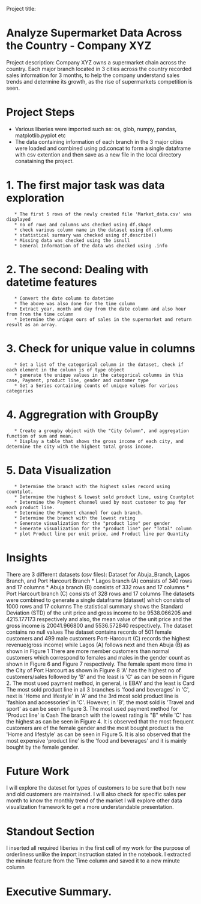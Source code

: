 Project title:
# Analyze Supermarket Data Across the Country - Company XYZ

Project description:
Company XYZ owns a supermarket chain across the country. Each major branch located in 3 cities across the country recorded sales information for 3 months, to help the company understand sales trends and determine its growth, as the rise of supermarkets competition is seen.

# Project Steps
* Various liberies were imported such as: os, glob, numpy, pandas, matplotlib.pyplot etc
* The data containing information of each branch in the 3 major cities were loaded and combined using pd.concat to form a single dataframe with csv extention and then   save as a new file in the local directory conataining the project.
 # 1. The first major task was data exploration
       * The first 5 rows of the newly created file 'Market_data.csv' was displayed
       * no of rows and columns was checked using df.shape
       * check various column name in the dataset using df.columns 
       * statistical surmary was checked using df.describe()
       * Missing data was checked using the isnull
       * General Information of the data was checked using .info
 # 2. The second: Dealing with datetime features
       * Convert the date column to datetime
       * The above was also done for the time column
       * Extract year, month and day from the date column and also hour from from the time column
       * Determine the unique ours of sales in the supermarket and return result as an array.
 # 3. Check for unique value in columns
       * Get a list of the categorical column in the dataset, check if each element in the column is of type object
       * generate the unique values in the categorical columns in this case, Payment, product line, gender and customer type
       * Get a Series containing counts of unique values for various categories
 # 4.  Aggregration with GroupBy
       * Create a groupby object with the "City Column", and aggregation function of sum and mean.
       * Display a table that shows the gross income of each city, and determine the city with the highest total gross income.
 # 5. Data Visualization
       * Determine the branch with the highest sales record using countplot.
       * Determine the highest & lowest sold product line, using Countplot
       * Determine the Payment channel used by most customer to pay for each product line.
       * Determine the Payment channel for each branch.
       * Determine the branch with the lowest rating
       * Generate visualization for the "product line" per gender
       * Generate visualization for the "product line" per "Total" column
       * plot Product line per unit price, and Product line per Quantity
# Insights
There are 3 different datasets (csv files): Dataset for Abuja_Branch, Lagos Branch, and Port Harcourt Branch
       * Lagos branch (A) consists of 340 rows and 17 columns
       * Abuja branch (B) consists of 332 rows and 17 columns
       * Port Harcourt branch (C) consists of 328 rows and 17 columns
 The datasets were combined to generate a single dataframe (dataset) which consists of 1000 rows and 17 columns
 The statistical summary shows the Standard Deviation (STD) of the unit price and gross income to be 9538.066205 and 4215.177173 respectively and also, the mean value of the unit price   and the gross income is 20041.966800 and 5536.572840 respectively.
 The dataset contains no null values
 The dataset contains records of 501 female customers and 499 male customers
 Port-Harcourt (C) records the highest revenue(gross income) while Lagos (A) follows next and then Abuja (B) as shown in Figure 1
 There are more member customers than normal customers which correspond to females and males in the gender count as shown in Figure 6 and Figure 7 respectively.
 The female spent more time in the City of Port Harcourt as shown in Figure 8
 'A' has the highest no of customers/sales followed by 'B' and the least is 'C' as can be seen in Figure 2.
 The most used payment method, in general, is EBAY and the least is Card
 The most sold product line in all 3 branches is 'food and beverages' in 'C', next is 'Home and lifestyle' in 'A' and the 3rd most sold product line is 'fashion and accessories' in 'C'.  However, in 'B', the most sold is 'Travel and sport' as can be seen in figure 3.
 The most used payment method for 'Product line' is Cash
 The branch with the lowest rating is "B" while 'C' has the highest as can be seen in Figure 4.
 It is observed that the most frequent customers are of the female gender and the most bought product is the 'Home and lifestyle' as can be seen in Figure 5.
 It is also observed that the most expensive 'product line' is the 'food and beverages' and it is mainly bought by the female gender.
# Future Work
I will explore the  dateset for types of customers to be sure that both new and old customers are maintained.
I will also check for specific sales per month to know the monthly trend of the market
I will explore other data visualization framework to get a more understandable presentation.  

# Standout Section
I inserted all required liberies in the first cell of my work for the purpose of orderliness unlike the import instruction stated in the notebook.
I extracted the minute feature from the Time column and saved it to a new minute column

# Executive Summary.
